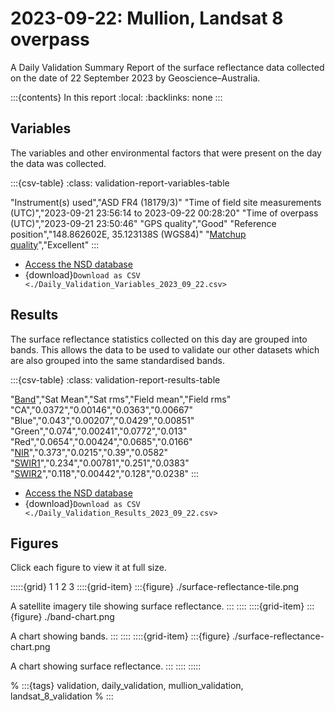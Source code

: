 # 2023-09-22: Mullion, Landsat 8 overpass

A Daily Validation Summary Report of the surface reflectance data collected on the date of 22 September 2023 by Geoscience&ndash;Australia.

:::{contents} In this report
:local:
:backlinks: none
:::

## Variables

The variables and other environmental factors that were present on the day the data was collected.

:::{csv-table}
:class: validation-report-variables-table

"Instrument(s) used","ASD FR4 (18179/3)"
"Time of field site measurements (UTC)","2023-09-21 23:56:14 to 2023-09-22 00:28:20"
"Time of overpass (UTC)","2023-09-21 23:50:46"
"GPS quality","Good"
"Reference position","148.862602E, 35.123138S (WGS84)"
"<a href='/guides/about/glossary/#pq' target='_blank'>Matchup quality</a>","Excellent"
:::

* [Access the NSD database](#)
* {download}`Download as CSV <./Daily_Validation_Variables_2023_09_22.csv>`

## Results

The surface reflectance statistics collected on this day are grouped into bands. This allows the data to be used to validate our other datasets which are also grouped into the same standardised bands.

:::{csv-table}
:class: validation-report-results-table

"<a href='/guides/about/glossary/#band' target='_blank'>Band</a>","Sat Mean","Sat rms","Field mean","Field rms"
"CA","0.0372","0.00146","0.0363","0.00667"
"Blue","0.043","0.00207","0.0429","0.00851"
"Green","0.074","0.00241","0.0772","0.013"
"Red","0.0654","0.00424","0.0685","0.0166"
"<a href='/guides/about/glossary/#nir' target='_blank'>NIR</a>","0.373","0.0215","0.39","0.0582"
"<a href='/guides/about/glossary/#swir' target='_blank'>SWIR1</a>","0.234","0.00781","0.251","0.0383"
"<a href='/guides/about/glossary/#swir' target='_blank'>SWIR2</a>","0.118","0.00442","0.128","0.0238"
:::

* [Access the NSD database](#)
* {download}`Download as CSV <./Daily_Validation_Results_2023_09_22.csv>`

## Figures

Click each figure to view it at full size.

:::::{grid} 1 1 2 3
::::{grid-item}
:::{figure} ./surface-reflectance-tile.png

A satellite imagery tile showing surface reflectance.
:::
::::
::::{grid-item}
:::{figure} ./band-chart.png

A chart showing bands.
:::
::::
::::{grid-item}
:::{figure} ./surface-reflectance-chart.png

A chart showing surface reflectance.
:::
::::
:::::

% :::{tags} validation, daily_validation, mullion_validation, landsat_8_validation
% :::

